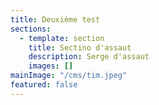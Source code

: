 ```yaml
---
title: Deuxième test
sections:
  - template: section
    title: Sectino d'assaut
    description: Serge d'assaut
    images: []
mainImage: "/cms/tim.jpeg"
featured: false
---
```

